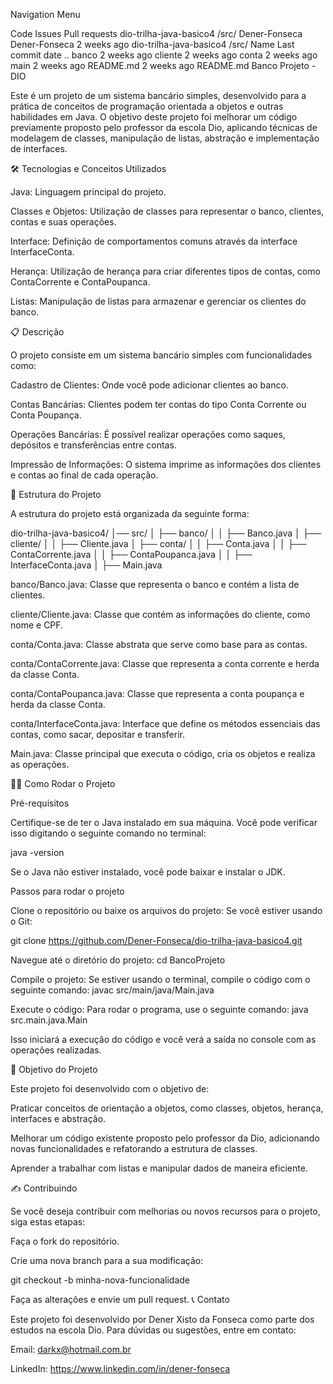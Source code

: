 
Navigation Menu

Code
Issues
Pull requests
dio-trilha-java-basico4
/src/
Dener-Fonseca
Dener-Fonseca
2 weeks ago
dio-trilha-java-basico4
/src/
Name	Last commit date
..
banco
2 weeks ago
cliente
2 weeks ago
conta
2 weeks ago
main
2 weeks ago
README.md
2 weeks ago
README.md
Banco Projeto - DIO

Este é um projeto de um sistema bancário simples, desenvolvido para a prática de conceitos de programação orientada a objetos e outras habilidades em Java. O objetivo deste projeto foi melhorar um código previamente proposto pelo professor da escola Dio, aplicando técnicas de modelagem de classes, manipulação de listas, abstração e implementação de interfaces.

🛠 Tecnologias e Conceitos Utilizados

Java: Linguagem principal do projeto.

Classes e Objetos: Utilização de classes para representar o banco, clientes, contas e suas operações.

Interface: Definição de comportamentos comuns através da interface InterfaceConta.

Herança: Utilização de herança para criar diferentes tipos de contas, como ContaCorrente e ContaPoupanca.

Listas: Manipulação de listas para armazenar e gerenciar os clientes do banco.

📋 Descrição

O projeto consiste em um sistema bancário simples com funcionalidades como:

Cadastro de Clientes: Onde você pode adicionar clientes ao banco.

Contas Bancárias: Clientes podem ter contas do tipo Conta Corrente ou Conta Poupança.

Operações Bancárias: É possível realizar operações como saques, depósitos e transferências entre contas.

Impressão de Informações: O sistema imprime as informações dos clientes e contas ao final de cada operação.

📂 Estrutura do Projeto

A estrutura do projeto está organizada da seguinte forma:

dio-trilha-java-basico4/ │── src/ │ ├── banco/ │ │ ├── Banco.java │ ├── cliente/ │ │ ├── Cliente.java │ ├── conta/ │ │ ├── Conta.java │ │ ├── ContaCorrente.java │ │ ├── ContaPoupanca.java │ │ ├── InterfaceConta.java │ ├── Main.java

banco/Banco.java: Classe que representa o banco e contém a lista de clientes.

cliente/Cliente.java: Classe que contém as informações do cliente, como nome e CPF.

conta/Conta.java: Classe abstrata que serve como base para as contas.

conta/ContaCorrente.java: Classe que representa a conta corrente e herda da classe Conta.

conta/ContaPoupanca.java: Classe que representa a conta poupança e herda da classe Conta.

conta/InterfaceConta.java: Interface que define os métodos essenciais das contas, como sacar, depositar e transferir.

Main.java: Classe principal que executa o código, cria os objetos e realiza as operações.

🏃‍♂️ Como Rodar o Projeto

Pré-requisitos

Certifique-se de ter o Java instalado em sua máquina. Você pode verificar isso digitando o seguinte comando no terminal:

java -version

Se o Java não estiver instalado, você pode baixar e instalar o JDK.

Passos para rodar o projeto

Clone o repositório ou baixe os arquivos do projeto:
Se você estiver usando o Git:

git clone https://github.com/Dener-Fonseca/dio-trilha-java-basico4.git

Navegue até o diretório do projeto:
cd BancoProjeto

Compile o projeto: Se estiver usando o terminal, compile o código com o seguinte comando:
javac src/main/java/Main.java

Execute o código: Para rodar o programa, use o seguinte comando:
java src.main.java.Main

Isso iniciará a execução do código e você verá a saída no console com as operações realizadas.

📌 Objetivo do Projeto

Este projeto foi desenvolvido com o objetivo de:

Praticar conceitos de orientação a objetos, como classes, objetos, herança, interfaces e abstração.

Melhorar um código existente proposto pelo professor da Dio, adicionando novas funcionalidades e refatorando a estrutura de classes.

Aprender a trabalhar com listas e manipular dados de maneira eficiente.

✍️ Contribuindo

Se você deseja contribuir com melhorias ou novos recursos para o projeto, siga estas etapas:

Faça o fork do repositório.

Crie uma nova branch para a sua modificação:

git checkout -b minha-nova-funcionalidade

Faça as alterações e envie um pull request.
📞 Contato

Este projeto foi desenvolvido por Dener Xisto da Fonseca como parte dos estudos na escola Dio. Para dúvidas ou sugestões, entre em contato:

Email: darkx@hotmail.com.br

LinkedIn: https://www.linkedin.com/in/dener-fonseca
